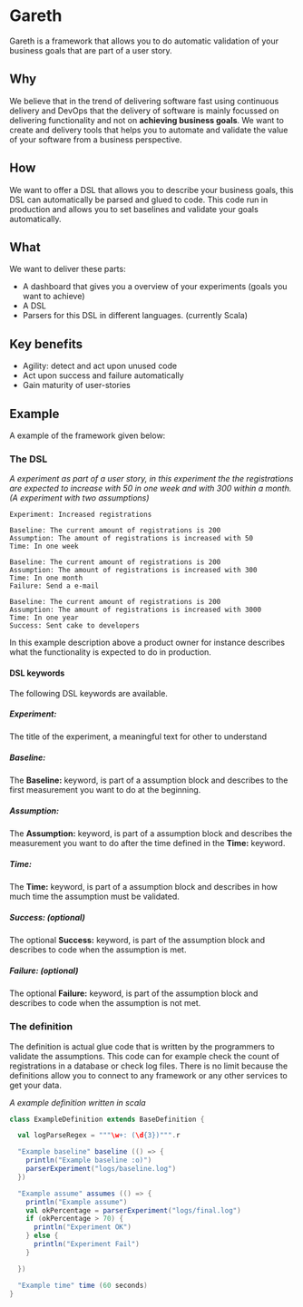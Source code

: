 # Gareth
Gareth is a framework that allows you to do automatic validation of your business goals that are part of a user story.

## Why
We believe that in the trend of delivering software fast using continuous delivery and DevOps that the delivery of
software is mainly focussed on delivering functionality and not on **achieving business goals**. We want to create and
delivery tools that helps you to automate and validate the value of your software from a business perspective.

## How
We want to offer a DSL that allows you to describe your business goals, this DSL can automatically be parsed and glued
to code. This code run in production and allows you to set baselines and validate your goals automatically.

## What
We want to deliver these parts:
- A dashboard that gives you a overview of your experiments (goals you want to achieve)
- A DSL
- Parsers for this DSL in different languages. (currently Scala)


## Key benefits
- Agility: detect and act upon unused code
- Act upon success and failure automatically
- Gain maturity of user-stories

## Example
A example of the framework given below:

### The DSL

*A experiment as part of a user story, in this experiment the the registrations are expected to increase with 50 in one
week and with 300 within a month. (A experiment with two assumptions)*
```
Experiment: Increased registrations

Baseline: The current amount of registrations is 200
Assumption: The amount of registrations is increased with 50
Time: In one week

Baseline: The current amount of registrations is 200
Assumption: The amount of registrations is increased with 300
Time: In one month
Failure: Send a e-mail

Baseline: The current amount of registrations is 200
Assumption: The amount of registrations is increased with 3000
Time: In one year
Success: Sent cake to developers
```
In this example description above a product owner for instance describes what the functionality is expected to do in
production.

#### DSL keywords
The following DSL keywords are available.

##### Experiment:
The title of the experiment, a meaningful text for other to understand

##### Baseline:
The **Baseline:** keyword, is part of a assumption block and describes to the first measurement you want to do at the
beginning.

##### Assumption:
The **Assumption:** keyword, is part of a assumption block and describes the measurement you want to do after the time
defined in the **Time:** keyword.

##### Time:
The **Time:** keyword, is part of a assumption block and describes in how much time the assumption must be validated.

##### Success: (optional)
The optional **Success:** keyword, is part of the assumption block and describes to code when the assumption is met.

##### Failure: (optional)
The optional **Failure:** keyword, is part of the assumption block and describes to code when the assumption is not met.

### The definition
The definition is actual glue code that is written by the programmers to validate the assumptions. This code can for
example check the count of registrations in a database or check log files. There is no limit because the definitions
allow you to connect to any framework or any other services to get your data.

*A example definition written in scala*
```scala
class ExampleDefinition extends BaseDefinition {

  val logParseRegex = """\w+: (\d{3})""".r

  "Example baseline" baseline (() => {
    println("Example baseline :o)")
    parserExperiment("logs/baseline.log")
  })

  "Example assume" assumes (() => {
    println("Example assume")
    val okPercentage = parserExperiment("logs/final.log")
    if (okPercentage > 70) {
      println("Experiment OK")
    } else {
      println("Experiment Fail")
    }

  })

  "Example time" time (60 seconds)
}
```